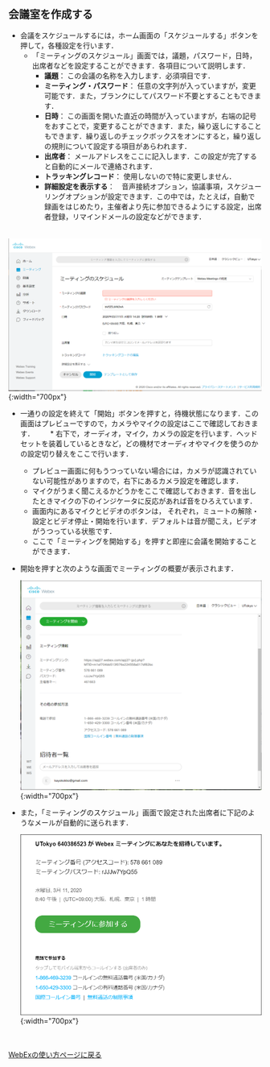 ## 会議室を作成する
* 会議をスケジュールするには，ホーム画面の「スケジュールする」ボタンを押して，各種設定を行います．
  * 「ミーティングのスケジュール」画面では，議題，パスワード，日時，出席者などを設定することができます．各項目について説明します．
    * **議題**： この会議の名称を入力します．必須項目です．
	* **ミーティング・パスワード**： 任意の文字列が入っていますが，変更可能です．また，ブランクにしてパスワード不要とすることもできます．
	* **日時**： この画面を開いた直近の時間が入っていますが，右端の記号をおすことで，変更することができます．また，繰り返しにすることもできます．繰り返しのチェックボックスをオンにすると，繰り返しの規則について設定する項目があらわれます．
	* **出席者**： メールアドレスをここに記入します．この設定が完了すると自動的にメールで連絡されます．
	* **トラッキングレコード**： 使用しないので特に変更しません．
	* **詳細設定を表示する**：　音声接続オプション，協議事項，スケジューリングオプションが設定できます．この中では，たとえば，自動で録画をはじめたり，主催者より先に参加できるようにする設定，出席者登録，リマインドメールの設定などができます．

　　![会議設定の画面](img/webex_meeting_setting.PNG){:width="700px"}

* 一通りの設定を終えて「開始」ボタンを押すと，待機状態になります．この画面はプレビューですので，カメラやマイクの設定はここで確認しておきます．
　　* 右下で，オーディオ，マイク，カメラの設定を行います．ヘッドセットを装着しているときなど，どの機材でオーディオやマイクを使うのかの設定切り替えをここで行います．
    * プレビュー画面に何もうつっていない場合には，カメラが認識されていない可能性がありますので，右下にあるカメラ設定を確認します．
	* マイクがうまく聞こえるかどうかをここで確認しておきます．音を出したときマイクの下のインジケータに反応があれば音をひろえています．
  * 画面内にあるマイクとビデオのボタンは， それぞれ，ミュートの解除・設定とビデオ停止・開始を行います．デフォルトは音が聞こえ，ビデオがうつっている状態です．
  * ここで「ミーティングを開始する」を押すと即座に会議を開始することができます．
  
* 開始を押すと次のような画面でミーティングの概要が表示されます．

  ![会議設定結果の画面](img/webex_meeting_description.PNG){:width="700px"}

* また，「ミーティングのスケジュール」画面で設定された出席者に下記のようなメールが自動的に送られます．

  ![会議招待メール](img/webex_invitation.PNG){:width="700px"}


<br>
<br>
<a href="index" target="_blank">WebExの使い方ページに戻る<a/>  
